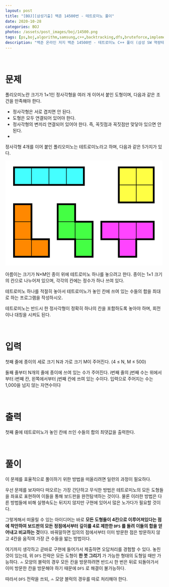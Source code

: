 ```yaml
---
layout: post
title: "[BOJ][삼성기출] 백준 14500번 - 테트로미노 풀이"
date: 2020-10-28
categories: BOJ
photos: /assets/post_images/boj/14500.png
tags: [ps,boj,algorithm,samsung,c++,backtracking,dfs,bruteforce,implementation]
description: "백준 온라인 저지 백준 14500번 - 테트로미노 C++ 풀이 (삼성 SW 역량테스트 기출)"
---
```


<br>

# 문제

폴리오미노란 크기가 1×1인 정사각형을 여러 개 이어서 붙인 도형이며, 다음과 같은 조건을 만족해야 한다.

- 정사각형은 서로 겹치면 안 된다.
- 도형은 모두 연결되어 있어야 한다.
- 정사각형의 변끼리 연결되어 있어야 한다. 즉, 꼭짓점과 꼭짓점만 맞닿아 있으면 안 된다.
- 
정사각형 4개를 이어 붙인 폴리오미노는 테트로미노라고 하며, 다음과 같은 5가지가 있다.

![1](/assets/post_images/boj/14500_1.png)

아름이는 크기가 N×M인 종이 위에 테트로미노 하나를 놓으려고 한다. 종이는 1×1 크기의 칸으로 나누어져 있으며, 각각의 칸에는 정수가 하나 쓰여 있다.

테트로미노 하나를 적절히 놓아서 테트로미노가 놓인 칸에 쓰여 있는 수들의 합을 최대로 하는 프로그램을 작성하시오.

테트로미노는 반드시 한 정사각형이 정확히 하나의 칸을 포함하도록 놓아야 하며, 회전이나 대칭을 시켜도 된다.

<br>

# 입력

첫째 줄에 종이의 세로 크기 N과 가로 크기 M이 주어진다. (4 ≤ N, M ≤ 500)

둘째 줄부터 N개의 줄에 종이에 쓰여 있는 수가 주어진다. i번째 줄의 j번째 수는 위에서부터 i번째 칸, 왼쪽에서부터 j번째 칸에 쓰여 있는 수이다. 입력으로 주어지는 수는 1,000을 넘지 않는 자연수이다

<br>

# 출력

첫째 줄에 테트로미노가 놓인 칸에 쓰인 수들의 합의 최댓값을 출력한다.

<br>

# 풀이

이 문제를 효율적으로 풀이하기 위한 방법을 떠올리려면 일련의 과정이 필요하다.

우선 문제를 보자마다 떠오르는 가장 간단하고 무식한 방법은 테트로미노의 모든 도형들을 좌표로 표현하여 이들을 통해 보드판을 완전탐색하는 것이다. 물론 이러한 방법은 다른 방법들에 비해 실행속도는 뒤지지 않지만 구현에 있어서 많은 노가다가 필요할 것이다.

그렇게해서 떠올릴 수 있는 아이디어는 바로 **모든 도형들이 4칸으로 이루어져있다는 점에 착안하여 보드판의 모든 정점에서부터 깊이를 4로 제한한 `DFS` 를 돌려 이들의 합을 얻어내고 비교하는 것**이다. 바꿔말하면 임의의 점에서부터 이미 방문한 점은 방문하지 않고 4칸을 움직여 가장 큰 수들을 밟는 방법이다.

여기까지 생각하고 곧바로 구현에 들어가서 제출하면 오답처리를 경험할 수 있다. 놓친 것이 있는데, 위 `DFS` 전략은 모든 도형이 **한 붓 그리기** 가 가능한 형태의 도형일 때만 가능하다. `ㅗ` 모양의 블럭의 경우 모든 칸을 방문하려면 반드시 한 번은 뒤로 되돌아가서 이미 방문한 칸을 방문해야 하기 때문에 `DFS` 로 해결이 불가능하다.

따라서 `DFS` 전략을 쓰되, `ㅗ` 모양 블럭의 경우를 따로 처리해야 한다.

<script src="https://gist.github.com/yjyoon-dev/f33fb419bf78c1f1308f636ae741e544.js"></script>